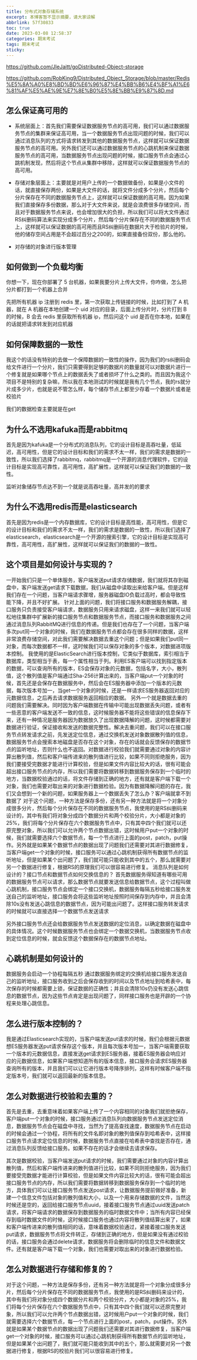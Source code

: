 ```yaml
---
title: 分布式对象存储系统
excerpt: 本博客暂不显示摘要，请大家谅解
abbrlink: 57f30833
toc: true
date: 2023-03-08 12:58:37
categories: 期末考试
tags: 期末考试
sticky:
---
```


https://github.com/JIeJaitt/goDistributed-Object-storage

https://github.com/RobKing9/Distributed_Object_Storage/blob/master/Redis%E5%8A%A0%E8%BD%BD%E6%96%87%E4%BB%B6%E4%BF%A1%E6%81%AF%E5%AE%9E%E7%8E%B0%E5%8E%BB%E9%87%8D.md

## 怎么保证高可用的

- 系统层面上：首先我们需要保证数据服务节点的高可用，我们可以通过数据服务节点的集群来保证高可用，当一个数据服务节点出现问题的时候，我们可以通过消息队列的方式将请求转发到其他的数据服务节点，这样就可以保证数据服务节点的高可用。另外我们还可以通过数据服务节点的心跳机制来保证数据服务节点的高可用，当数据服务节点出现问题的时候，接口服务节点会通过心跳机制发现，然后将这个节点从集群中移除，这样就可以保证数据服务节点的高可用。

- 存储对象层面上：主要就是对用户上传的一个数据做备份，如果是小文件的话，就直接保存两份，如果是大文件的话，就将文件分成多个分片，然后每个分片保存在不同的数据服务节点上，这样就可以保证数据的高可用。因为如果我们直接保存多份数据，那么对于大文件来说，就是会浪费很多存储空间，而且对于数据服务节点来说，也会增加很大的负担，所以我们可以将大文件通过RS纠删码算法来实现分成多个分片，然后每个分片保存在不同的数据服务节点上，这样就可以保证数据的高可用而且RS纠删码在数据片大于检验片的时候，他的储存空间占用是不会超过百分之200的，如果直接备份双份，那么他的。

- 对存储的对象进行版本管理

## 如何做到一个负载均衡

你想一下，现在你部署了 5 台机器，如果我要分片上传大文件，你咋做，怎么把分片都打到一个机器上合并

先把所有机器 ip 注册到 redis 里，第一次获取上传链接的时候，比如打到了 A 机器，就在 A 机器在本地创建一个 uid 对应的目录，后面上传分片时，分片打到 B 的时候，B 会去 redis 里获取所有机器 ip，然后问这个 uid 是否在你本地，如果在的话就把请求转发到对应机器

## 如何保障数据的一致性

我这个的话没有特别的去做一个保障数据的一致性的操作，因为我们的rs纠删码会给文件进行一个分片，我们只需要得到足够的数据片的数量就可以对数据片进行一个修复就是如果哪个节点上的数据丢失了或者损坏了什么之类的。而且因为我这个项目不是特别的复杂嘛，所以我在本地测试的时候就是我有几个节点，我的rs就分片成多少片，也就是说不管怎么样，每个储存节点上都至少存着一个数据片或者是校验片

我们的数据检查主要就是在get



## 为什么不选用kafuka而是rabbitmq

首先是因为kafuka是一个分布式的消息队列，它的设计目标是高吞吐量，低延迟，高可用性，但是它的设计目标和我们的需求不太一样，我们的需求是数据的一致性，所以我们选择了rabbitmq，rabbitmq是一个开源的消息代理软件，它的设计目标是实现高可靠性，高可用性，高扩展性，这样就可以保证我们的数据的一致性。

监听对象储存节点达不到一个就是说高吞吐量，高并发的的要求

## 为什么不选用redis而是elasticsearch

首先是因为redis是一个内存数据库，它的设计目标是高性能，高可用性，但是它的设计目标和我们的需求不太一样，我们的需求是数据的一致性，所以我们选择了elasticsearch，elasticsearch是一个开源的搜索引擎，它的设计目标是实现高可靠性，高可用性，高扩展性，这样就可以保证我们的数据的一致性。





## 这个项目是如何设计与实现的？

一开始我们只是一个单体服务，客户端发送put请求存储数据，我们就将其存到磁盘中，客户端发送get请求下载数据，我们从磁盘中读取出来给客户端。但是这样我们存在一个问题，当客户端请求骤增，服务器磁盘IO负载过高时，都会导致性能下降，并且不好扩展。
针对上面的问题，我们将接口服务和数据服务解耦，接口服务只负责接受客户端请求，数据服务只用来请求磁盘，这样一来我们就可以轻松地往集群中扩展新的接口服务节点和数据服务节点，而接口服务和数据服务之间通过消息队列RabbitMQ进行信息的传递。但是我们也存在了一个问题，当客户端多次put同一个对象的时候，我们在数据服务节点都会存在很多同样的数据，这样非常浪费存储空间，对此我们需要解决数据去重这个问题；但是如果我们put同一对象，而每次数据都不一样，这时候我们可以保存对象的多个版本，对数据进项版本控制。
我使用的是ElasticSearch进行版本控制，它类似于数据库，索引相当于数据库，类型相当于表，每一个属性相当于列。利用ES客户端可以找到指定版本的数据，可以查询所有的版本，ES会保存对象的元数据，包括名字，大小，散列值，这个散列值是客户端通过Sha-256计算出来的，当客户端put一个对象的时候，首先还是会保存在数据服务中，然后会在ES服务器中添加一个版本的元数据，每次版本号加一，当get一个对象的时候，还是一样请求ES服务器返回对应的元数据信息，之后再去请求数据服务返回相应的数据。
另外一个就是数据去重的问题我们需要解决。同时因为客户端数据在传输中可能出现数据丢失问题，或者有一些恶意的客户端发送不一致的信息，这时候服务器不能将这些错误的信息保存下来，还有一种情况是服务器因为数据放久了出现数据降解的问题，这时候都需要对数据进行验证，保证接收和发送的数据完整性。解决去重问题，我们可以在接口服务节点转发请求之前，先发送定位信息，通过交换机发送对象数据散列值的信息，数据服务节点会搜索本地磁盘是否存在这个对象，存在的话就会反馈保存的数据节点的监听地址，否则什么也不返回。对数据进行校验我们就需要通过对象的内容计算出散列值，然后和客户端传进来的散列值进行比较，如果不同则拒绝服务，因为我们要接受完数据才能进行计算校验，但是如果文件内容比较大的话，很有可能会超出接口服务节点的内存，所以我们需要将数据转移到数据服务保存到一个临时的地方，当数据校验通过的话，将文件存储到正确的地方，还有就是客户端下载一个对象，我们也需要对取出来的对象进行数据检验。因为有数据降解问题的存在，我们又会想到一个新的问题，如果服务器上一个数据丢失了怎么办？客户端就拿不到数据了
对于这个问题，一种方法是保存多份，还有另一种方法就是将一个对象分成很多分片，然后每个分片保存在不同的数据服务节点，我使用的是RS纠删码来设计的，其中有我们将对象分成四个数据分片和两个校验分片，大小都是对象的25%，我们将每个分片保存在六个数据服务节点中，只有其中四个我们就可以还原完整对象，所以我们可以允许两个节点数据出错，这时候用户put一个对象的时候，我们就需要选择六个数据节点，每一个节点进行上面的post，patch，put操作。另外就是如果某个数据节点的数据出现了问题我们还需要对其进行数据修复，当客户端get一个对象的时候，接口服务可以通过心跳机制获得所有数据节点的监听地址，但是如果某个出问题了，我们就可能只能收到其中的五个，那么就需要对另一个数据进行修复，根据RS的原理我们可以很容易进行修复。
消息队列是如何设计的？接口节点和数据节点如何交换信息的？
首先数据服务得知道有哪些可用的数据服务节点可以请求，那么数据节点就要发送信息给数据节点，这个过程叫做心跳机制，接口服务节点会绑定一个接口交换机，数据服务每隔五秒给接口服务发送自己的监听地址，接口服务会将这些监听地址按照时间保存到内存中，并且会清除10s没有发送心跳信息的数据节点，因为可能出问题了。这样接口服务转发请求的时候就可以直接选择一个数据节点发送请求

另外接口服务节点还会给数据服务节点发送数据的定位消息，以确定数据在磁盘中的具体情况。这个时候数据服务节点也会绑定一个数据交换机，当数据服务节点收到定位信息的时候，就会反馈这个数据保存在的数据节点地址。

## 心跳机制是如何设计的
数据服务会启动一个协程每隔五秒 通过数据服务绑定的交换机给接口服务发送自己的监听地址，接口服务收到之后会保存收到的时间以及节点地址到哈希表中，每次保存的时候都需要上锁，保证数据的正确性；并且会清除10s仍没有发送心跳信息的数据节点，因为这些节点肯定是出现问题了，同样接口服务也是开辟的一个协程来处理心跳信息。

## 怎么进行版本控制的？
我是通过Elasticsearch实现的，当客户端发送put请求的时候，我们会根据元数据想ES服务器发送put请求保存这个版本，并且每次版本号加一，当客户端需要获取一个版本的元数据信息，直接发送get请求到ES服务器，接着ES服务器会响应对应的元数据信息，如果客户端想知道所有的版本信息，接口服务会请求ES服务器查询所有的版本，并且我们可以让它进行版本号降序排列，这样有时候客户端不指定版本号，我们就可以返回最新的版本信息。

## 怎么对数据进行校验和去重的？
首先是去重，去重意味着如果客户端上传了一个内容相同的对象我们就拒绝保存，客户端put一个对象的时候，接口服务通过消息队列向数据服务节点发送定位消息，数据服务节点会在磁盘中寻找，当然为了提高查找速度，数据服务节点在启动的时候会通过一个协程，将所有的文件名即对象的散列值保存到哈希表中，这样接口服务节点请求定位信息的时候，数据服务节点直接在哈希表中查找是否存在，通过消息队列反馈给接口服务。如果不存在的话才会继续去请求保存。

其次是数据校验，当客户端发送put请求的时候，我们需要通过对象的内容计算出散列值，然后和客户端传进来的散列值进行比较，如果不同则拒绝服务，因为我们要接受完数据才能进行计算校验，但是如果文件内容比较大的话，很有可能会超出接口服务节点的内存，所以我们需要将数据转移到数据服务保存到一个临时的地方，具体我们可以让接口服务节点发送post请求，让数据服务提前做好准备，新建一个信息文件包括对象的散列值和大小，以及一个用来存储数据的文件，当然这时候还是空的，返回给接口服务节点uuid，接着接口服务节点通过uuid发送patch请求，将客户端请求的数据保存到数据服务的临时数据文件中；当所有内容已经保存到临时数据文件的时候，这时候接口服务也通过内容将散列值结算出来了，如果和客户端传进来的散列值相同的话，意味着数据校验通过，紧接着接口服务发送put请求，数据服务节点将文件转正，存储到正确的地方，但是如果没有通过校验的话，接口服务会通过delete请求，数据服务将会删除临时的信息文件和数据文件。还有就是客户端下载一个对象，我们也需要对取出来的对象进行数据检验。

## 怎么对数据进行存储和修复的？
对于这个问题，一种方法是保存多份，还有另一种方法就是将一个对象分成很多分片，然后每个分片保存在不同的数据服务节点，我使用的是RS纠删码来设计的，其中有我们将对象分成四个数据分片和两个校验分片，大小都是对象的25%，我们将每个分片保存在六个数据服务节点中，只有其中四个我们就可以还原完整对象，所以我们可以允许两个节点数据出错，这时候用户put一个对象的时候，我们就需要选择六个数据节点，每一个节点进行上面的post，patch，put操作。另外就是如果某个数据节点的数据出现了问题我们还需要对其进行数据修复，当客户端get一个对象的时候，接口服务可以通过心跳机制获得所有数据节点的监听地址，但是如果某个出问题了，我们就可能只能收到其中的五个，那么就需要对另一个数据进行修复，根据RS的校验片我们可以很容易进行修复。